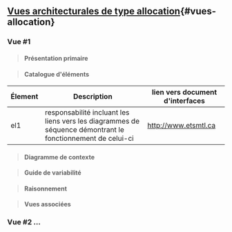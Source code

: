 ## [Vues architecturales de type allocation](#da-vues-allocation){#vues-allocation}

### Vue #1

>#### Présentation primaire

>#### Catalogue d'éléments

|Élement|Description|lien vers document d'interfaces|
|-------|-----------|-------------------------------|
|el1|responsabilité incluant les liens vers les diagrammes de séquence démontrant le fonctionnement de celui-ci|http://www.etsmtl.ca|

>#### Diagramme de contexte

>#### Guide de variabilité

>#### Raisonnement

>#### Vues associées

### Vue #2 ...


